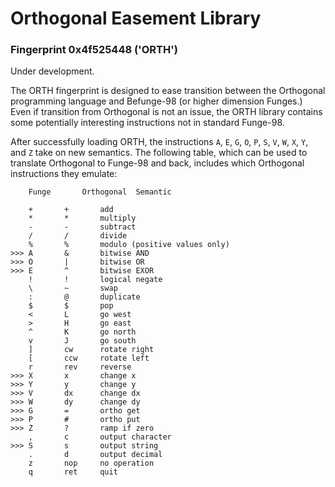 Orthogonal Easement Library
===========================

### Fingerprint 0x4f525448 ('ORTH')

Under development.

The ORTH fingerprint is designed to ease transition between the
Orthogonal programming language and Befunge-98 (or higher dimension
Funges.) Even if transition from Orthogonal is not an issue, the ORTH
library contains some potentially interesting instructions not in
standard Funge-98.

After successfully loading ORTH, the instructions `A`, `E`, `G`, `O`,
`P`, `S`, `V`, `W`, `X`, `Y`, and `Z` take on new semantics. The
following table, which can be used to translate Orthogonal to Funge-98
and back, includes which Orthogonal instructions they emulate:

        Funge       Orthogonal  Semantic

        +       +       add
        *       *       multiply
        -       -       subtract
        /       /       divide
        %       %       modulo (positive values only)
    >>> A       &       bitwise AND
    >>> O       |       bitwise OR
    >>> E       ^       bitwise EXOR
        !       !       logical negate
        \       ~       swap
        :       @       duplicate
        $       $       pop
        <       L       go west
        >       H       go east
        ^       K       go north
        v       J       go south
        ]       cw      rotate right
        [       ccw     rotate left
        r       rev     reverse
    >>> X       x       change x
    >>> Y       y       change y
    >>> V       dx      change dx
    >>> W       dy      change dy
    >>> G       =       ortho get
    >>> P       #       ortho put
    >>> Z       ?       ramp if zero
        ,       c       output character
    >>> S       s       output string
        .       d       output decimal
        z       nop     no operation
        q       ret     quit

